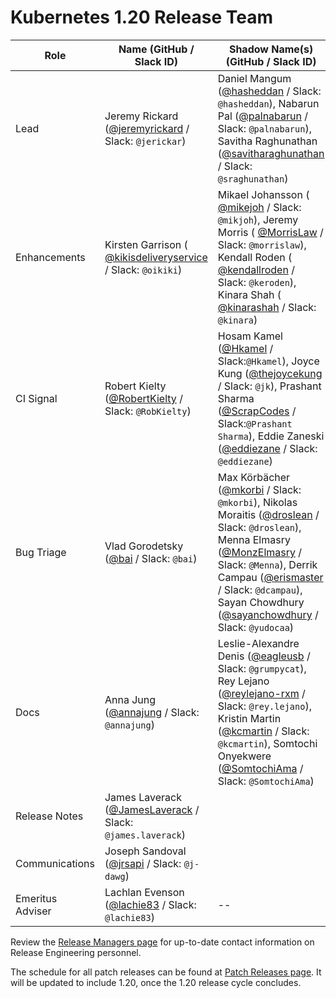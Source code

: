 # Kubernetes 1.20 Release Team

| **Role** | **Name** (**GitHub / Slack ID**) | **Shadow Name(s) (GitHub / Slack ID)** |
|---|---|---|
| Lead | Jeremy Rickard ([@jeremyrickard](https://github.com/jeremyrickard) / Slack: `@jerickar`) | Daniel Mangum ([@hasheddan](https://github.com/hasheddan) / Slack: `@hasheddan`), Nabarun Pal ([@palnabarun](https://github.com/palnabarun) / Slack: `@palnabarun`), Savitha Raghunathan ([@savitharaghunathan](https://github.com/savitharaghunathan) / Slack: `@sraghunathan`) |
| Enhancements | Kirsten Garrison ( [@kikisdeliveryservice](https://github.com/kikisdeliveryservice) / Slack: `@oikiki`) | Mikael Johansson ( [@mikejoh](https://github.com/mikejoh) / Slack: `@mikjoh`), Jeremy Morris ( [@MorrisLaw](https://github.com/MorrisLaw) / Slack: `@morrislaw`), Kendall Roden ( [@kendallroden](https://github.com/kendallroden) / Slack: `@keroden`), Kinara Shah ( [@kinarashah](https://github.com/kinarashah) / Slack: `@kinara`) |
| CI Signal | Robert Kielty ([@RobertKielty](https://github.com/RobertKielty) / Slack: `@RobKielty`) | Hosam Kamel ([@Hkamel](https://github.com/HKamel) / Slack:`@Hkamel`), Joyce Kung ([@thejoycekung](https://github.com/thejoycekung) / Slack: `@jk`), Prashant Sharma ([@ScrapCodes](https://github.com/ScrapCodes) / Slack:`@Prashant Sharma`), Eddie Zaneski ([@eddiezane](https://github.com/eddiezane) / Slack: `@eddiezane`) |
| Bug Triage | Vlad Gorodetsky ([@bai](https://github.com/bai) / Slack: `@bai`) | Max Körbächer ([@mkorbi](https://github.com/mkorbi) / Slack: `@mkorbi`), Nikolas Moraitis ([@droslean](https://github.com/droslean) / Slack: `@droslean`), Menna Elmasry ([@MonzElmasry](https://github.com/MonzElmasry) / Slack: `@Menna`), Derrik Campau ([@erismaster](https://github.com/erismaster) / Slack: `@dcampau`), Sayan Chowdhury ([@sayanchowdhury](https://github.com/sayanchowdhury) / Slack: `@yudocaa`) |
| Docs | Anna Jung ([@annajung](https://github.com/annajung) / Slack: `@annajung`) | Leslie-Alexandre Denis ([@eagleusb](https://github.com/eagleusb) / Slack: `@grumpycat`), Rey Lejano ([@reylejano-rxm](https://github.com/reylejano-rxm) / Slack: `@rey.lejano`), Kristin Martin ([@kcmartin](https://github.com/kcmartin) / Slack: `@kcmartin`), Somtochi Onyekwere ([@SomtochiAma](https://github.com/SomtochiAma) / Slack: `@SomtochiAma`)  |
| Release Notes | James Laverack ([@JamesLaverack](https://github.com/JamesLaverack) / Slack: `@james.laverack`) | |
| Communications | Joseph Sandoval ([@jrsapi](https://github.com/jrsapi) / Slack: `@j-dawg`) | |
| Emeritus Adviser | Lachlan Evenson ([@lachie83](https://github.com/lachie83) / Slack: `@lachie83`) | -- |

Review the [Release Managers page](/release-managers.md) for up-to-date contact information on Release Engineering personnel.

The schedule for all patch releases can be found at [Patch Releases page](/releases/patch-releases.md). It will be updated to include 1.20, once the 1.20 release cycle concludes.
